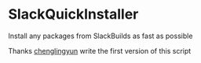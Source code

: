 # SlackQuickInstaller
Install any packages from SlackBuilds as fast as possible

Thanks [chenglingyun](https://blog.csdn.net/topgun_chenlingyun/article/details/8801144) write the first version of this script
